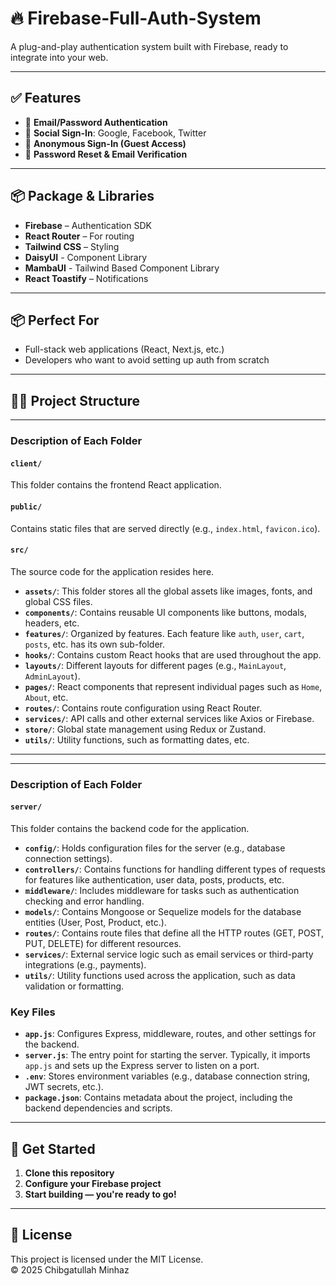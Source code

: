 # 🔥 Firebase-Full-Auth-System

A plug-and-play authentication system built with Firebase, ready to integrate into your web.

---

## ✅ Features

- 📧 **Email/Password Authentication**
- 🔗 **Social Sign-In**: Google, Facebook, Twitter
- 👻 **Anonymous Sign-In (Guest Access)**
- 🔁 **Password Reset & Email Verification**

---

## 📦 Package & Libraries

- **Firebase** – Authentication SDK
- **React Router** – For routing
- **Tailwind CSS** – Styling
- **DaisyUI** - Component Library
- **MambaUI** - Tailwind Based Component Library
- **React Toastify** – Notifications

---

## 📦 Perfect For

- Full-stack web applications (React, Next.js, etc.)
- Developers who want to avoid setting up auth from scratch

---

## 📁📂 Project Structure

---

### Description of Each Folder

#### `client/`

This folder contains the frontend React application.

#### `public/`

Contains static files that are served directly (e.g., `index.html`, `favicon.ico`).

#### `src/`

The source code for the application resides here.

- **`assets/`**: This folder stores all the global assets like images, fonts, and global CSS files.
- **`components/`**: Contains reusable UI components like buttons, modals, headers, etc.
- **`features/`**: Organized by features. Each feature like `auth`, `user`, `cart`, `posts`, etc. has its own sub-folder.
- **`hooks/`**: Contains custom React hooks that are used throughout the app.
- **`layouts/`**: Different layouts for different pages (e.g., `MainLayout`, `AdminLayout`).
- **`pages/`**: React components that represent individual pages such as `Home`, `About`, etc.
- **`routes/`**: Contains route configuration using React Router.
- **`services/`**: API calls and other external services like Axios or Firebase.
- **`store/`**: Global state management using Redux or Zustand.
- **`utils/`**: Utility functions, such as formatting dates, etc.

---

---

### Description of Each Folder

#### `server/`

This folder contains the backend code for the application.

- **`config/`**: Holds configuration files for the server (e.g., database connection settings).
- **`controllers/`**: Contains functions for handling different types of requests for features like authentication, user data, posts, products, etc.
- **`middleware/`**: Includes middleware for tasks such as authentication checking and error handling.
- **`models/`**: Contains Mongoose or Sequelize models for the database entities (User, Post, Product, etc.).
- **`routes/`**: Contains route files that define all the HTTP routes (GET, POST, PUT, DELETE) for different resources.
- **`services/`**: External service logic such as email services or third-party integrations (e.g., payments).
- **`utils/`**: Utility functions used across the application, such as data validation or formatting.

### Key Files

- **`app.js`**: Configures Express, middleware, routes, and other settings for the backend.
- **`server.js`**: The entry point for starting the server. Typically, it imports `app.js` and sets up the Express server to listen on a port.
- **`.env`**: Stores environment variables (e.g., database connection string, JWT secrets, etc.).
- **`package.json`**: Contains metadata about the project, including the backend dependencies and scripts.

---

## 🚀 Get Started

1. **Clone this repository**
2. **Configure your Firebase project**
3. **Start building — you're ready to go!**

---

## 📄 License

This project is licensed under the MIT License.  
© 2025 Chibgatullah Minhaz
